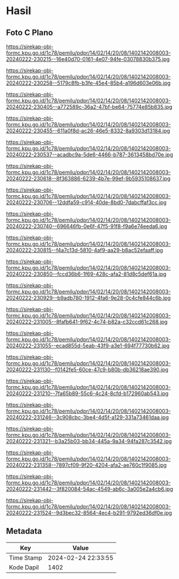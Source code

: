 # Hasil

## Foto C Plano

https://sirekap-obj-formc.kpu.go.id/1c78/pemilu/pdpr/14/02/14/20/08/1402142008003-20240222-230215--16e40d70-0161-4e07-94fe-03078830b375.jpg

https://sirekap-obj-formc.kpu.go.id/1c78/pemilu/pdpr/14/02/14/20/08/1402142008003-20240222-230258--5179c8fb-b3fe-45e4-85b4-a196d603e06b.jpg

https://sirekap-obj-formc.kpu.go.id/1c78/pemilu/pdpr/14/02/14/20/08/1402142008003-20240222-230405--a772589c-36a2-47bf-be64-75774e85b835.jpg

https://sirekap-obj-formc.kpu.go.id/1c78/pemilu/pdpr/14/02/14/20/08/1402142008003-20240222-230455--611a0f8d-ac26-46e5-8332-8a9303d13184.jpg

https://sirekap-obj-formc.kpu.go.id/1c78/pemilu/pdpr/14/02/14/20/08/1402142008003-20240222-230537--acadbc9a-5de6-4466-b787-3613458bd70e.jpg

https://sirekap-obj-formc.kpu.go.id/1c78/pemilu/pdpr/14/02/14/20/08/1402142008003-20240222-230618--8f363886-6239-4b7e-99ef-9b5935108637.jpg

https://sirekap-obj-formc.kpu.go.id/1c78/pemilu/pdpr/14/02/14/20/08/1402142008003-20240222-230706--12ddfa59-c914-40de-8bd0-7dabcffaf3cc.jpg

https://sirekap-obj-formc.kpu.go.id/1c78/pemilu/pdpr/14/02/14/20/08/1402142008003-20240222-230740--696646fb-0e6f-47f5-91f8-f9a6e74eeda6.jpg

https://sirekap-obj-formc.kpu.go.id/1c78/pemilu/pdpr/14/02/14/20/08/1402142008003-20240222-230815--f4a7c13d-5810-4af9-aa29-b8ac52efaaff.jpg

https://sirekap-obj-formc.kpu.go.id/1c78/pemilu/pdpr/14/02/14/20/08/1402142008003-20240222-230850--fccd36b6-1f69-428c-afa2-81d8c5def61a.jpg

https://sirekap-obj-formc.kpu.go.id/1c78/pemilu/pdpr/14/02/14/20/08/1402142008003-20240222-230929--b9adb780-1912-4fa6-9e28-0c4cfe844c6b.jpg

https://sirekap-obj-formc.kpu.go.id/1c78/pemilu/pdpr/14/02/14/20/08/1402142008003-20240222-231005--8fafb641-9f62-4c74-b82a-c32ccd61c268.jpg

https://sirekap-obj-formc.kpu.go.id/1c78/pemilu/pdpr/14/02/14/20/08/1402142008003-20240222-231055--ecad855d-5eab-43f9-a3e1-694f77730b62.jpg

https://sirekap-obj-formc.kpu.go.id/1c78/pemilu/pdpr/14/02/14/20/08/1402142008003-20240222-231130--f0142fe5-60ce-47c9-b80b-db36218ae390.jpg

https://sirekap-obj-formc.kpu.go.id/1c78/pemilu/pdpr/14/02/14/20/08/1402142008003-20240222-231210--7fa65b89-55c6-4c24-8cfd-b172960ab543.jpg

https://sirekap-obj-formc.kpu.go.id/1c78/pemilu/pdpr/14/02/14/20/08/1402142008003-20240222-231246--3c908cbc-3be4-4d5f-a129-331a73461daa.jpg

https://sirekap-obj-formc.kpu.go.id/1c78/pemilu/pdpr/14/02/14/20/08/1402142008003-20240222-231321--b3a25b03-bb34-445a-9a34-94fa287c3542.jpg

https://sirekap-obj-formc.kpu.go.id/1c78/pemilu/pdpr/14/02/14/20/08/1402142008003-20240222-231358--7897cf09-9f20-4204-afa2-ae760c1f9085.jpg

https://sirekap-obj-formc.kpu.go.id/1c78/pemilu/pdpr/14/02/14/20/08/1402142008003-20240222-231442--3f820084-54ac-4549-ab6c-3a005e2a4cb6.jpg

https://sirekap-obj-formc.kpu.go.id/1c78/pemilu/pdpr/14/02/14/20/08/1402142008003-20240222-231524--9d3bec32-8564-4ec4-b291-9792ed36df0e.jpg


## Metadata

| Key        | Value               |
| ---------- | ------------------- |
| Time Stamp | 2024-02-24 22:33:55 |
| Kode Dapil | 1402                |



